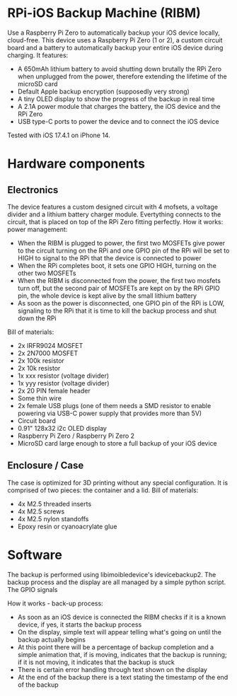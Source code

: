 # RPi-iOS Backup Machine (RIBM)
Use a Raspberry Pi Zero to automatically backup your iOS device locally, cloud-free.
This device uses a Raspberry Pi Zero (1 or 2), a custom circuit board and a battery to automatically backup your entire iOS device during charging.
It features:
 - A 650mAh lithium battery to avoid shutting down brutally the RPi Zero when unplugged from the power, therefore extending the lifetime of the microSD card
 - Default Apple backup encryption (supposedly very strong)
 - A tiny OLED display to show the progress of the backup in real time
 - A 2.1A power module that charges the battery, the iOS device and the RPi Zero
 - USB type-C ports to power the device and to connect the iOS device

Tested with iOS 17.4.1 on iPhone 14.

# Hardware components
## Electronics
The device features a custom designed circuit with 4 mofsets, a voltage divider and a lithium battery charger module.
Evertything connects to the circuit, that is placed on top of the RPi Zero fitting perfectly.
How it works: power management:
 - When the RIBM is plugged to power, the first two MOSFETs give power to the circuit turning on the RPi and one GPIO pin of the RPi will be set to HIGH to signal to the RPi that the device is connected to power
 - When the RPi completes boot, it sets one GPIO HIGH, turning on the other two MOSFETs
 - When the RIBM is disconnected from the power, the first two mosfets turn off, but the second pair of MOSFETs are kept on by the RPi GPIO pin, the whole device is kept alive by the small lithium battery
 - As soon as the power is disconnected, one GPIO pin of the RPi is LOW, signaling to the RPi that it is time to kill the backup process and shut down the RPi

Bill of materials:
 - 2x IRFR9024 MOSFET
 - 2x 2N7000 MOSFET
 - 2x 100k resistor
 - 2x 10k resistor
 - 1x xxx resistor (voltage divider)
 - 1x yyy resistor (voltage divider)
 - 2x 20 PIN female header
 - Some thin wire
 - 2x female USB plugs (one of them needs a SMD resistor to enable powering via USB-C power supply that provides more than 5V)
 - Circuit board
 - 0.91" 128x32 i2c OLED display
 - Raspberry Pi Zero / Raspberry Pi Zero 2
 - MicroSD card large enough to store a full backup of your iOS device

## Enclosure / Case
The case is optimized for 3D printing without any special configuration. It is comprised of two pieces: the container and a lid.
Bill of materials:
 - 4x M2.5 threaded inserts
 - 4x M2.5 screws
 - 4x M2.5 nylon standoffs
 - Epoxy resin or cyanoacrylate glue

# Software
The backup is performed using libimoibledevice's idevicebackup2.
The backup process and the display are all managed by a simple python script.
The GPIO signals 

How it works - back-up process:
 - As soon as an iOS device is connected the RIBM checks if it is a known device, if yes, it starts the backup process
 - On the display, simple text will appear telling what's going on until the backup actually begins
 - At this point there will be a percentage of backup completion and a simple animation that, if is moving, indicates that the backup is running; if it is not moving, it indicates that the backup is stuck
 - There is certain error handling through text shown on the display
 - At the end of the backup there is a text stating the timestamp of the end of the backup

